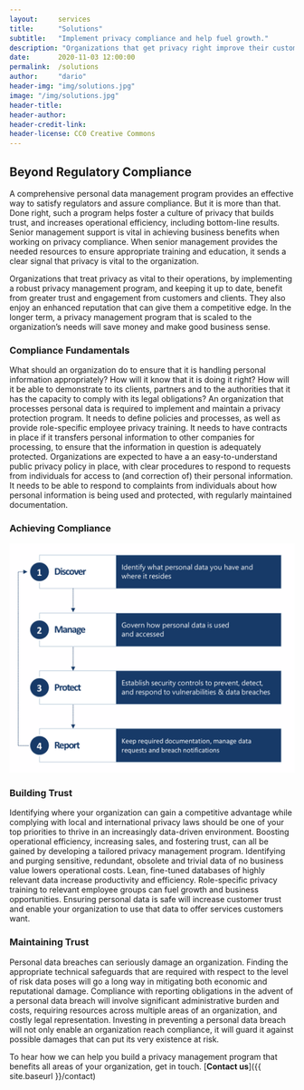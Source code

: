 ```yaml
---
layout:     services
title:      "Solutions"
subtitle:   "Implement privacy compliance and help fuel growth."
description: "Organizations that get privacy right improve their customer relationships, operational efficiency, and bottom-line results."
date:       2020-11-03 12:00:00
permalink:  /solutions
author:     "dario"
header-img: "img/solutions.jpg"
image: "/img/solutions.jpg"
header-title:
header-author:
header-credit-link:
header-license: CC0 Creative Commons
---
```


## Beyond Regulatory Compliance
A comprehensive personal data management program provides an effective way to satisfy regulators and assure compliance. But it is more than that. Done right, such a program helps foster a culture of privacy that builds trust, and increases operational efficiency, including bottom-line results. Senior management support is vital in achieving business benefits when working on privacy compliance. When senior management provides the needed resources to ensure appropriate training and education, it sends a clear signal that privacy is vital to the organization. 

Organizations that treat privacy as vital to their operations, by implementing a robust privacy management program, and keeping it up to date, benefit from greater trust and engagement from customers and clients. They also enjoy an enhanced reputation that can give them a competitive edge. In the longer term, a privacy management program that is scaled to the organization’s needs will save money and make good business sense.

### Compliance Fundamentals 
What should an organization do to ensure that it is handling personal information appropriately? How will it know that it is doing it right? How will it be able to demonstrate to its clients, partners and to the authorities that it has the capacity to comply with its legal obligations? An organization that processes personal data is required to implement and maintain a privacy protection program. It needs to define policies and processes, as well as provide role-specific employee privacy training. It needs to have contracts in place if it transfers personal information to other companies for processing, to ensure that the information in question is adequately protected. Organizations are expected to have a an easy-to-understand public privacy policy in place, with clear procedures to respond to requests from individuals for access to (and correction of) their personal information. It needs to be able to respond to complaints from individuals about how personal information is being used and protected, with regularly maintained documentation.

### Achieving Compliance
![4 step compliance methodology](img/compliance4stepmethodology.png)

### Building Trust  
Identifying where your organization can gain a competitive advantage while complying with local and international privacy laws should be one of your top priorities to thrive in an increasingly data-driven environment. Boosting operational efficiency, increasing sales, and fostering trust, can all be gained by developing a tailored privacy management program. Identifying and purging sensitive, redundant, obsolete and trivial data of no business value lowers operational costs. Lean, fine-tuned databases of highly relevant data increase productivity and efficiency. Role-specific privacy training to relevant employee groups can fuel growth and business opportunities. Ensuring personal data is safe will increase customer trust and enable your organization to use that data to offer services customers want.

### Maintaining Trust
Personal data breaches can seriously damage an organization. Finding the appropriate technical safeguards that are required with respect to the level of risk data poses will go a long way in mitigating both economic and reputational damage. Compliance with reporting obligations in the advent of a personal data breach will involve significant administrative burden and costs, requiring resources across multiple areas of an organization, and costly legal representation. Investing in preventing a personal data breach will not only enable an organization reach compliance, it will guard it against possible damages that can put its very existence at risk. 

To hear how we can help you build a privacy management program that benefits all areas of your organization, get in touch. [**Contact us**]({{ site.baseurl }}/contact)
